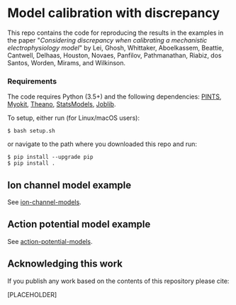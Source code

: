 # Model calibration with discrepancy 

This repo contains the code for reproducing the results in the examples in the paper "*Considering discrepancy when calibrating a mechanistic electrophysiology model*" by Lei, Ghosh, Whittaker, Aboelkassem, Beattie, Cantwell, Delhaas, Houston, Novaes, Panfilov, Pathmanathan, Riabiz, dos Santos, Worden, Mirams, and Wilkinson.

### Requirements

The code requires Python (3.5+) and the following dependencies:
[PINTS](https://github.com/pints-team/pints#installing-pints),
[Myokit](http://myokit.org/install/),
[Theano](http://deeplearning.net/software/theano/install.html),
[StatsModels](https://www.statsmodels.org/stable/install.html),
[Joblib](https://joblib.readthedocs.io/en/latest/installing.html).

To setup, either run (for Linux/macOS users):
```console
$ bash setup.sh
```
or
navigate to the path where you downloaded this repo and run:
```
$ pip install --upgrade pip
$ pip install .
```

## Ion channel model example

See [ion-channel-models](./ion-channel-models).


## Action potential model example

See [action-potential-models](./action-potential-models).


## Acknowledging this work

If you publish any work based on the contents of this repository please cite:

[PLACEHOLDER]
